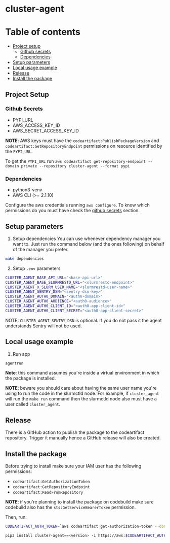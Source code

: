 # cluster-agent

# Table of contents

- [Project setup](#project-setup)
  - [Github secrets](#github-secrets)
  - [Dependencies](#dependencies)
- [Setup parameters](#setup-parameters)
- [Local usage example](#local-usage-exemple)
- [Release](#release)
- [Install the package](#install-the-package)

## Project Setup

### Github Secrets

* PYPI_URL
* AWS_ACCESS_KEY_ID
* AWS_SECRET_ACCESS_KEY_ID

**NOTE**: AWS keys must have the `codeartifact:PublishPackageVersion` and `codeartifact:GetRepositoryEndpoint` permissions on resource identified by the `PYPI_URL`.

To get the `PYPI_URL` run `aws codeartifact get-repository-endpoint --domain private --repository cluster-agent --format pypi`

### Dependencies

* python3-venv
* AWS CLI (>= 2.1.10)

Configure the aws credentials running `aws configure`. To know which permissions do you must have check the [github secrets](#github-secrets) section.

## Setup parameters

1. Setup dependencies
  You can use whenever dependency manager you want to. Just run the command below (and the ones following) on behalf of the manager you prefer.

  ```bash
  make dependencies
  ```

2. Setup `.env` parameters
  ```bash
  CLUSTER_AGENT_BASE_API_URL="<base-api-url>"
  CLUSTER_AGENT_BASE_SLURMRESTD_URL="<slurmrestd-endpoint>"
  CLUSTER_AGENT_X_SLURM_USER_NAME="<slurmrestd-user-name>"
  CLUSTER_AGENT_SENTRY_DSN="<sentry-dsn-key>"
  CLUSTER_AGENT_AUTH0_DOMAIN="<auth0-domain>"
  CLUSTER_AGENT_AUTH0_AUDIENCE="<auth0-audience>"
  CLUSTER_AGENT_AUTH0_CLIENT_ID="<auth0-app-client-id>"
  CLUSTER_AGENT_AUTH0_CLIENT_SECRET="<auth0-app-client-secret>"
  ```

  NOTE: `CLUSTER_AGENT_SENTRY_DSN` is optional. If you do not pass it the agent understands Sentry will not be used.

## Local usage example

1. Run app
  ```bash
  agentrun
  ```

**Note**: this command assumes you're inside a virtual environment in which the package is installed.

**NOTE**: beware you should care about having the same user name you're using to run the code in the slurmctld node. For example, if `cluster_agent` will run the `make run` command then the slurmctld node also must have a user called `cluster_agent`.

## Release

There is a GitHub action to publish the package to the codeartifact repository. Trigger it manually hence a GitHub release will also be created.

## Install the package

Before trying to install make sure your IAM user has the following permissions:

* `codeartifact:GetAuthorizationToken`
* `codeartifact:GetRepositoryEndpoint`
* `codeartifact:ReadFromRepository`

**NOTE**: if you're planning to install the package on codebuild make sure codebuild also has the `sts:GetServiceBearerToken` permission.

Then, run:

```bash
CODEARTIFACT_AUTH_TOKEN=`aws codeartifact get-authorization-token --domain private --query authorizationToken --output text`

pip3 install cluster-agent==<version> -i https://aws:$CODEARTIFACT_AUTH_TOKEN@private-<aws account id>.d.codeartifact.<aws region>.amazonaws.com/pypi/cluster-agent/simple/
```
